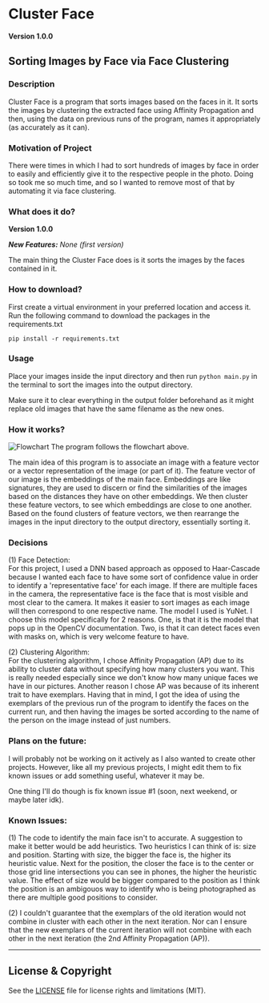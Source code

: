 # Cluster Face
**Version 1.0.0**
## Sorting Images by Face via Face Clustering

### Description
Cluster Face is a program that sorts images based on the faces in it. It sorts the images by clustering the extracted face using Affinity Propagation and then, using the data on previous runs of the program, names it appropriately (as accurately as it can).

### Motivation of Project
There were times in which I had to sort hundreds of images by face in order to easily and efficiently give it to the respective people in the photo. Doing so took me so much time, and so I wanted to remove most of that by automating it via face clustering.

### What does it do?
**Version 1.0.0**

***New Features:*** *None (first version)*

The main thing the Cluster Face does is it sorts the images by the faces contained in it.

### How to download?
First create a virtual environment in your preferred location and access it. Run the following command to download the packages in the requirements.txt

``` pip install -r requirements.txt ```

### Usage
Place your images inside the input directory and then run `python main.py` in the terminal to sort the images into the output directory.

Make sure it to clear everything in the output folder beforehand as it might replace old images that have the same filename as the new ones.

### How it works?
![Flowchart](./resources/flowchart.drawio.svg)
The program follows the flowchart above.

The main idea of this program is to associate an image with a feature vector or a vector representation of the image (or part of it). The feature vector of our image is the embeddings of the main face. Embeddings are like signatures, they are used to discern or find the similarities of the images based on the distances they have on other embeddings. We then cluster these feature vectors, to see which embeddings are close to one another. Based on the found clusters of feature vectors, we then rearrange the images in the input directory to the output directory, essentially sorting it.

### Decisions
(1) Face Detection:<br>For this project, I used a DNN based approach as opposed to Haar-Cascade because I wanted each face to have some sort of confidence value in order to identify a 'representative face' for each image. If there are multiple faces in the camera, the representative face is the face that is most visible and most clear to the camera. It makes it easier to sort images as each image will then correspond to one respective name. The model I used is YuNet. I choose this model specifically for 2 reasons. One, is that it is the model that pops up in the OpenCV documentation. Two, is that it can detect faces even with masks on, which is very welcome feature to have.

(2) Clustering Algorithm:<br>For the clustering algorithm, I chose Affinity Propagation (AP) due to its ability to cluster data without specifying how many clusters you want. This is really needed especially since we don't know how many unique faces we have in our pictures. Another reason I chose AP was because of its inherent trait to have exemplars. Having that in mind, I got the idea of using the exemplars of the previous run of the program to identify the faces on the current run, and then having the images be sorted according to the name of the person on the image instead of just numbers.

### Plans on the future:
I will probably not be working on it actively as I also wanted to create other projects. However, like all my previous projects, I might edit them to fix known issues or add something useful, whatever it may be.

One thing I'll do though is fix known issue #1 (soon, next weekend, or maybe later idk).

### Known Issues:
(1) The code to identify the main face isn't to accurate. A suggestion to make it better would be add heuristics. Two heuristics I can think of is: size and position. Starting with size, the bigger the face is, the higher its heuristic value. Next for the position, the closer the face is to the center or those grid line intersections you can see in phones, the higher the heuristic value. The effect of size would be bigger compared to the position as I think the position is an ambigouos way to identify who is being photographed as there are multiple good positions to consider.

(2) I couldn't guarantee that the exemplars of the old iteration would not combine in cluster with each other in the next iteration. Nor can I ensure that the new exemplars of the current iteration will not combine with each other in the next iteration (the 2nd Affinity Propagation (AP)).

---

## License & Copyright
See the [LICENSE](LICENSE.md) file for license rights and limitations (MIT).
